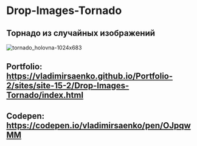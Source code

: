 # Drop-Images-Tornado
 
## Торнадо из случайных изображений

![tornado_holovna-1024x683](https://user-images.githubusercontent.com/56477695/150160772-effba270-4935-445c-b5e5-712c0ac6cf74.jpg)

## Portfolio: https://vladimirsaenko.github.io/Portfolio-2/sites/site-15-2/Drop-Images-Tornado/index.html

## Codepen: https://codepen.io/vladimirsaenko/pen/OJpqwMM
